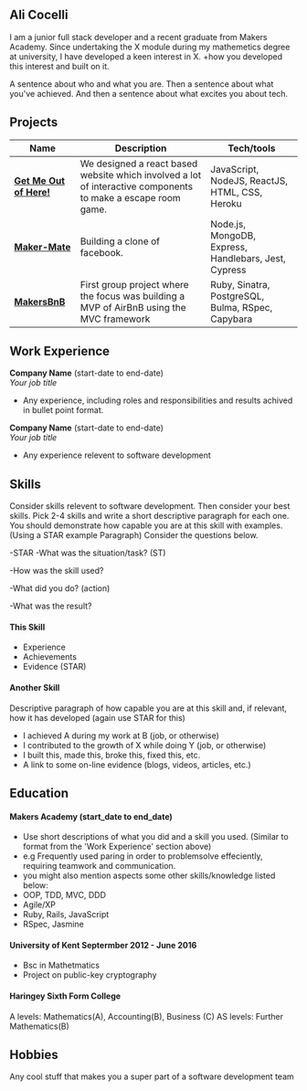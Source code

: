 ## Ali Cocelli

I am a junior full stack developer and a recent graduate from Makers Academy. Since undertaking the X module during my mathemetics degree at university, I have developed a keen interest in X. +how you developed this interest and built on it. 

A sentence about who and what you are. Then a sentence about what you've achieved. And then a sentence about what excites you about tech.

## Projects

| Name                         | Description       | Tech/tools        |
| ---------------------------- | ----------------- | ----------------- |
| **[Get Me Out of Here!](https://github.com/AliCo-Hash/escape-room)**      | We designed a react based website which involved a lot of interactive components to make a escape room game. | JavaScript, NodeJS, ReactJS, HTML, CSS, Heroku |
| **[Maker-Mate](https://github.com/AliCo-Hash/maker-mate)** | Building a clone of facebook. | Node.js, MongoDB, Express, Handlebars, Jest, Cypress             |
|  **[MakersBnB](https://github.com/AliCo-Hash/makersbnb)**     | First group project where the focus was building a MVP of AirBnB using the MVC framework | Ruby, Sinatra, PostgreSQL, Bulma, RSpec, Capybara      |

## Work Experience

**Company Name** (start-date to end-date)  
_Your job title_

- Any experience, including roles and responsibilities and results achived in bullet point format.

**Company Name** (start-date to end-date)  
_Your job title_

- Any experience relevent to software development

## Skills

Consider skills relevent to software development. Then consider your best skills. Pick 2-4 skills and write a short descriptive paragraph for each one. You should demonstrate how capable you are at this skill with examples.
(Using a STAR example Paragraph) Consider the questions below.

-STAR
-What was the situation/task? (ST)

-How was the skill used?

-What did you do? (action)

-What was the result?


#### This Skill

- Experience
- Achievements
- Evidence (STAR)

#### Another Skill

Descriptive paragraph of how capable you are at this skill and, if relevant, how it has developed (again use STAR for this)

- I achieved A during my work at B (job, or otherwise)
- I contributed to the growth of X while doing Y (job, or otherwise)
- I built this, made this, broke this, fixed this, etc.
- A link to some on-line evidence (blogs, videos, articles, etc.)

## Education

#### Makers Academy (start_date to end_date)
- Use short descriptions of what you did and a skill you used. (Similar to format from the 'Work Experience' section above)
- e.g Frequently used paring in order to problemsolve effeciently, requiring teamwork and communication.
- you might also mention aspects some other skills/knowledge listed below: 
- OOP, TDD, MVC, DDD
- Agile/XP
- Ruby, Rails, JavaScript
- RSpec, Jasmine

#### University of Kent Septermber 2012 - June 2016

- Bsc in Mathetmatics
- Project on public-key cryptography

#### Haringey Sixth Form College

A levels: Mathematics(A), Accounting(B), Business (C)
AS levels: Further Mathematics(B)

## Hobbies

Any cool stuff that makes you a super part of a software development team
